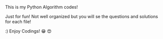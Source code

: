 This is my Python Algorithm codes!

Just for fun! Not well organized but you will se the questions and solutions for each file!

:) Enjoy Codings! 😁 😍
